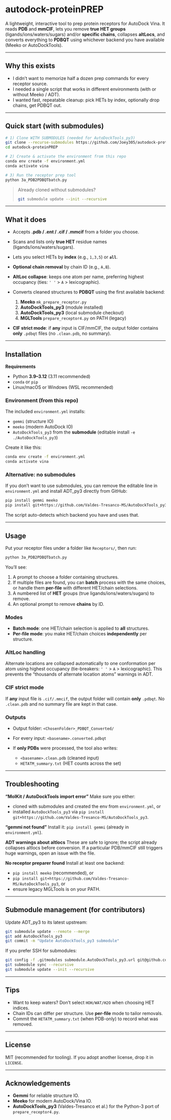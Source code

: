 # autodock-proteinPREP

A lightweight, interactive tool to prep protein receptors for AutoDock Vina.
It reads **PDB** and **mmCIF**, lets you remove **true HET groups** (ligands/ions/waters/sugars) and/or **specific chains**, collapses **altLocs**, and converts everything to **PDBQT** using whichever backend you have available (Meeko or AutoDockTools).

---

## Why this exists

* I didn’t want to memorize half a dozen prep commands for every receptor source.
* I needed a single script that works in different environments (with or without Meeko / ADT).
* I wanted fast, repeatable cleanup: pick HETs by index, optionally drop chains, get PDBQT out.

---

## Quick start (with submodules)

```bash
# 1) Clone WITH SUBMODULES (needed for AutoDockTools_py3)
git clone --recurse-submodules https://github.com/Joey305/autodock-proteinPREP.git
cd autodock-proteinPREP

# 2) Create & activate the environment from this repo
conda env create -f environment.yml
conda activate vina

# 3) Run the receptor prep tool
python 3a_PDB2PDBQTbatch.py
```

> Already cloned without submodules?
>
> ```bash
> git submodule update --init --recursive
> ```

---

## What it does

* Accepts **.pdb / .ent / .cif / .mmcif** from a folder you choose.
* Scans and lists only **true HET** residue names (ligands/ions/waters/sugars).
* Lets you select HETs by **index** (e.g., `1,3,5`) or **`all`**.
* **Optional chain removal** by chain ID (e.g., `A,B`).
* **AltLoc collapse**: keeps one atom per name, preferring highest occupancy (ties: `' '` > `A` > lexicographic).
* Converts cleaned structures to **PDBQT** using the first available backend:

  1. **Meeko** `mk_prepare_receptor.py`
  2. **AutoDockTools\_py3** (module installed)
  3. **AutoDockTools\_py3** (local submodule checkout)
  4. **MGLTools** `prepare_receptor4.py` on PATH (legacy)
* **CIF strict mode**: if **any** input is CIF/mmCIF, the output folder contains **only** `.pdbqt` files (no `.clean.pdb`, no summary).

---

## Installation

**Requirements**

* Python **3.9–3.12** (3.11 recommended)
* `conda` or `pip`
* Linux/macOS or Windows (WSL recommended)

### Environment (from this repo)

The included `environment.yml` installs:

* `gemmi` (structure IO)
* `meeko` (modern AutoDock IO)
* `AutoDockTools_py3` from the **submodule** (editable install `-e ./AutoDockTools_py3`)

Create it like this:

```bash
conda env create -f environment.yml
conda activate vina
```

### Alternative: no submodules

If you don’t want to use submodules, you can remove the editable line in `environment.yml` and install ADT\_py3 directly from GitHub:

```bash
pip install gemmi meeko
pip install git+https://github.com/Valdes-Tresanco-MS/AutoDockTools_py3
```

The script auto-detects which backend you have and uses that.

---

## Usage

Put your receptor files under a folder like `Receptors/`, then run:

```bash
python 3a_PDB2PDBQTbatch.py
```

You’ll see:

1. A prompt to choose a folder containing structures.
2. If multiple files are found, you can **batch** process with the same choices, or handle them **per-file** with different HET/chain selections.
3. A numbered list of **HET** groups (true ligands/ions/waters/sugars) to remove.
4. An optional prompt to remove **chains** by ID.

### Modes

* **Batch mode**: one HET/chain selection is applied to **all** structures.
* **Per-file mode**: you make HET/chain choices **independently** per structure.

### AltLoc handling

Alternate locations are collapsed automatically to one conformation per atom using highest occupancy (tie-breakers: `' '` > `A` > lexicographic). This prevents the “thousands of alternate location atoms” warnings in ADT.

### CIF strict mode

If **any** input file is `.cif/.mmcif`, the output folder will contain **only** `.pdbqt`.
No `.clean.pdb` and no summary file are kept in that case.

### Outputs

* Output folder: `<ChosenFolder>_PDBQT_Converted/`
* For every input: `<basename>.converted.pdbqt`
* If **only PDBs** were processed, the tool also writes:

  * `<basename>.clean.pdb` (cleaned input)
  * `HETATM_summary.txt` (HET counts across the set)

---

## Troubleshooting

**“MolKit / AutoDockTools import error”**
Make sure you either:

* cloned with submodules and created the env from `environment.yml`, or
* installed `AutoDockTools_py3` via `pip install git+https://github.com/Valdes-Tresanco-MS/AutoDockTools_py3`.

**“gemmi not found”**
Install it: `pip install gemmi` (already in `environment.yml`).

**ADT warnings about altlocs**
These are safe to ignore; the script already collapses altlocs before conversion. If a particular PDB/mmCIF still triggers huge warnings, open an issue with the file.

**No receptor preparer found**
Install at least one backend:

* `pip install meeko` (recommended), or
* `pip install git+https://github.com/Valdes-Tresanco-MS/AutoDockTools_py3`, or
* ensure legacy MGLTools is on your PATH.

---

## Submodule management (for contributors)

Update ADT\_py3 to its latest upstream:

```bash
git submodule update --remote --merge
git add AutoDockTools_py3
git commit -m "Update AutoDockTools_py3 submodule"
```

If you prefer SSH for submodules:

```bash
git config -f .gitmodules submodule.AutoDockTools_py3.url git@github.com:Valdes-Tresanco-MS/AutoDockTools_py3.git
git submodule sync --recursive
git submodule update --init --recursive
```

---

## Tips

* Want to keep waters? Don’t select `HOH/WAT/H2O` when choosing HET indices.
* Chain IDs can differ per structure. Use **per-file** mode to tailor removals.
* Commit the `HETATM_summary.txt` (when PDB-only) to record what was removed.

---

## License

MIT (recommended for tooling). If you adopt another license, drop it in `LICENSE`.

---

## Acknowledgements

* **Gemmi** for reliable structure IO.
* **Meeko** for modern AutoDock/Vina IO.
* **AutoDockTools\_py3** (Valdes-Tresanco et al.) for the Python-3 port of `prepare_receptor4.py`.
